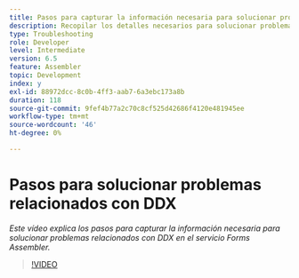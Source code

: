 ```yaml
---
title: Pasos para capturar la información necesaria para solucionar problemas relacionados con DDX
description: Recopilar los detalles necesarios para solucionar problemas relacionados con Assembler
type: Troubleshooting
role: Developer
level: Intermediate
version: 6.5
feature: Assembler
topic: Development
index: y
exl-id: 88972dcc-8c0b-4ff3-aab7-6a3ebc173a8b
duration: 118
source-git-commit: 9fef4b77a2c70c8cf525d42686f4120e481945ee
workflow-type: tm+mt
source-wordcount: '46'
ht-degree: 0%

---
```


# Pasos para solucionar problemas relacionados con DDX

*Este vídeo explica los pasos para capturar la información necesaria para solucionar problemas relacionados con DDX en el servicio Forms Assembler.*

>[!VIDEO](https://video.tv.adobe.com/v/335517?quality=12&learn=on)
